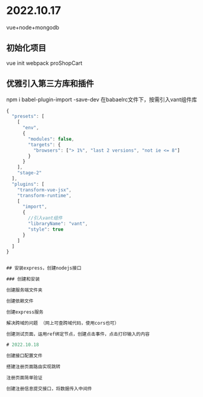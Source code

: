 # 2022.10.17

vue+node+mongodb



## 初始化项目 
vue init webpack proShopCart

## 优雅引入第三方库和插件
npm i babel-plugin-import -save-dev
在babaelrc文件下，按需引入vant组件库

```javascript
{
  "presets": [
    [
      "env",
      {
        "modules": false,
        "targets": {
          "browsers": ["> 1%", "last 2 versions", "not ie <= 8"]
        }
      }
    ],
    "stage-2"
  ],
  "plugins": [
    "transform-vue-jsx",
    "transform-runtime",
    [
      "import",
      {
        //引入vant组件
        "libraryName": "vant",
        "style": true
      }
    ]
  ]
}


## 安装express，创建nodejs接口

### 创建和安装

创建服务端文件夹

创建依赖文件

创建express服务

解决跨域的问题 （网上可查跨域代码，使用cors也可）

创建测试页面，运用ref绑定节点，创建点击事件，点击打印输入的内容

# 2022.10.18

创建接口配置文件

搭建注册页面路由实现跳转

注册页面简单验证

创建注册信息提交接口，将数据传入中间件